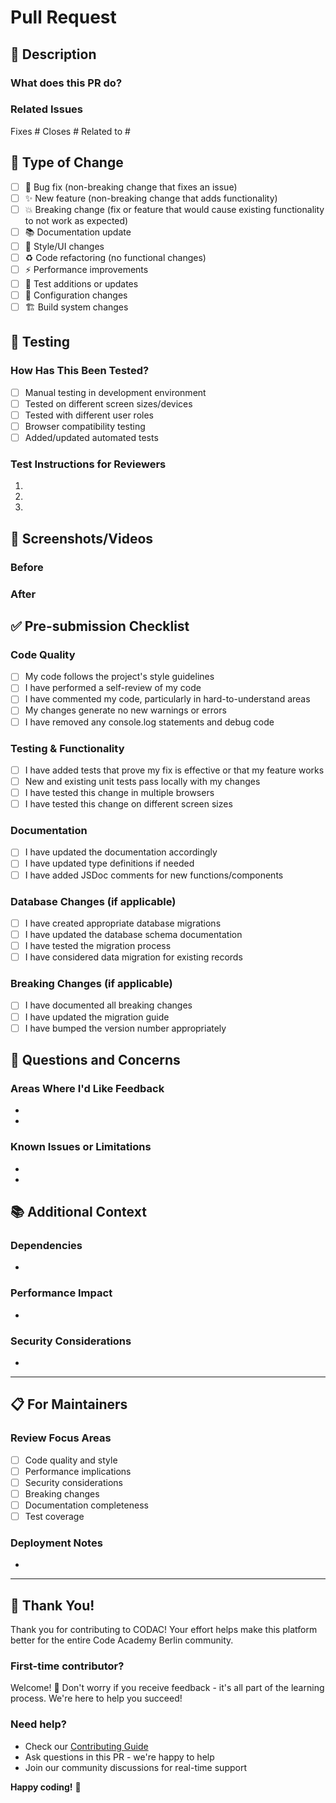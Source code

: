 # Pull Request

## 📝 Description

<!-- Provide a clear and concise description of what this PR does -->

### What does this PR do?

<!--
Example:
- Adds user profile editing functionality
- Fixes responsive layout issues on mobile
- Updates documentation for API endpoints
-->

### Related Issues

<!-- Link to any related issues -->

Fixes #<!-- issue number -->
Closes #<!-- issue number -->
Related to #<!-- issue number -->

## 🔄 Type of Change

<!-- Mark the relevant option with an "x" -->

- [ ] 🐛 Bug fix (non-breaking change that fixes an issue)
- [ ] ✨ New feature (non-breaking change that adds functionality)
- [ ] 💥 Breaking change (fix or feature that would cause existing functionality to not work as expected)
- [ ] 📚 Documentation update
- [ ] 🎨 Style/UI changes
- [ ] ♻️ Code refactoring (no functional changes)
- [ ] ⚡ Performance improvements
- [ ] 🧪 Test additions or updates
- [ ] 🔧 Configuration changes
- [ ] 🏗️ Build system changes

## 🧪 Testing

<!-- Describe how you tested your changes -->

### How Has This Been Tested?

- [ ] Manual testing in development environment
- [ ] Tested on different screen sizes/devices
- [ ] Tested with different user roles
- [ ] Browser compatibility testing
- [ ] Added/updated automated tests

### Test Instructions for Reviewers

<!-- Step-by-step instructions for reviewers to test your changes -->

1.
2.
3.

## 📸 Screenshots/Videos

<!-- If your change affects the UI, please include before/after screenshots -->
<!-- You can drag and drop images here -->

### Before

<!-- Screenshot/description of how it looked before -->

### After

<!-- Screenshot/description of how it looks after -->

## ✅ Pre-submission Checklist

<!-- Please review and check all the following items before submitting -->

### Code Quality

- [ ] My code follows the project's style guidelines
- [ ] I have performed a self-review of my code
- [ ] I have commented my code, particularly in hard-to-understand areas
- [ ] My changes generate no new warnings or errors
- [ ] I have removed any console.log statements and debug code

### Testing & Functionality

- [ ] I have added tests that prove my fix is effective or that my feature works
- [ ] New and existing unit tests pass locally with my changes
- [ ] I have tested this change in multiple browsers
- [ ] I have tested this change on different screen sizes

### Documentation

- [ ] I have updated the documentation accordingly
- [ ] I have updated type definitions if needed
- [ ] I have added JSDoc comments for new functions/components

### Database Changes (if applicable)

- [ ] I have created appropriate database migrations
- [ ] I have updated the database schema documentation
- [ ] I have tested the migration process
- [ ] I have considered data migration for existing records

### Breaking Changes (if applicable)

- [ ] I have documented all breaking changes
- [ ] I have updated the migration guide
- [ ] I have bumped the version number appropriately

## 🤔 Questions and Concerns

<!-- Any questions for reviewers or concerns about your implementation -->

### Areas Where I'd Like Feedback

<!-- Specific areas where you'd like reviewer input -->

-
-

### Known Issues or Limitations

<!-- Any known issues or limitations with this implementation -->

-
-

## 📚 Additional Context

<!-- Add any other context about the pull request here -->

### Dependencies

<!-- List any new dependencies this PR introduces -->

-

### Performance Impact

<!-- Describe any performance implications -->

-

### Security Considerations

<!-- Any security implications to consider -->

-

---

## 📋 For Maintainers

### Review Focus Areas

<!-- For maintainers: areas that need special attention during review -->

- [ ] Code quality and style
- [ ] Performance implications
- [ ] Security considerations
- [ ] Breaking changes
- [ ] Documentation completeness
- [ ] Test coverage

### Deployment Notes

<!-- Any special considerations for deployment -->

-

---

## 🙏 Thank You!

Thank you for contributing to CODAC! Your effort helps make this platform better for the entire Code Academy Berlin community.

### First-time contributor?

Welcome! 🎉 Don't worry if you receive feedback - it's all part of the learning process. We're here to help you succeed!

### Need help?

- Check our [Contributing Guide](CONTRIBUTING.md)
- Ask questions in this PR - we're happy to help
- Join our community discussions for real-time support

**Happy coding!** 🚀
